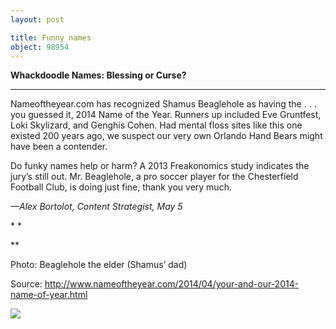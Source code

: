 ```yaml
---
layout: post

title: Funny names
object: 98954
---
```

**Whackdoodle Names: Blessing or Curse?**

****

Nameoftheyear.com has recognized Shamus Beaglehole as having the . . . you guessed it, 2014 Name of the Year. Runners up included Eve Gruntfest, Loki Skylizard, and Genghis Cohen. Had mental floss sites like this one existed 200 years ago, we suspect our very own Orlando Hand Bears might have been a contender.

Do funky names help or harm? A 2013 Freakonomics study indicates the jury’s still out. Mr. Beaglehole, a pro soccer player for the Chesterfield Football Club, is doing just fine, thank you very much. 

*—Alex Bortolot, Content Strategist, May 5*

* *

**

Photo: Beaglehole the elder (Shamus’ dad)

Source: http://www.nameoftheyear.com/2014/04/your-and-our-2014-name-of-year.html

![]({{siteurl.base}}/images/14-05-05_2008.84_NamesEDIT-1.jpeg)
